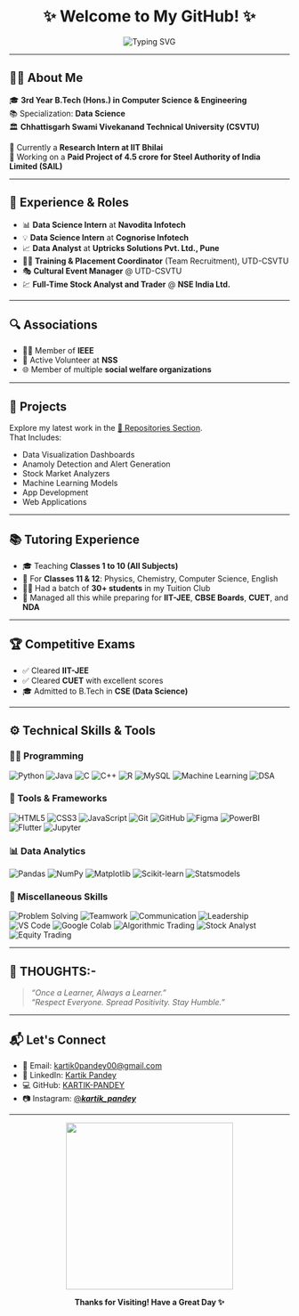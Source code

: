 <h1 align="center">✨ Welcome to My GitHub! ✨</h1>

<p align="center">
  <img src="https://readme-typing-svg.demolab.com?font=Fira+Code&weight=500&size=24&duration=3000&pause=1000&center=true&vCenter=true&multiline=true&repeat=true&width=800&height=80&lines=RESEARCH+INTERN+%40+IIT+BHILAI;Working+with+SAIL+(Steel+Authority+of+India)+on+a+Paid+Project" alt="Typing SVG" />
</p>

---

## 👨‍💻 About Me

🎓 **3rd Year B.Tech (Hons.) in Computer Science & Engineering**  
📚 Specialization: **Data Science**  
🏛️ **Chhattisgarh Swami Vivekanand Technical University (CSVTU)**

🔬 Currently a **Research Intern at IIT Bhilai**  
💼 Working on a **Paid Project of 4.5 crore for Steel Authority of India Limited (SAIL)**  

---

## 🧠 Experience & Roles

- 📊 **Data Science Intern** at **Navodita Infotech**  
- 💡 **Data Science Intern** at **Cognorise Infotech**  
- 📈 **Data Analyst** at **Uptricks Solutions Pvt. Ltd., Pune**
- 🧑‍🏫 **Training & Placement Coordinator** (Team Recruitment), UTD-CSVTU  
- 🎭 **Cultural Event Manager** @ UTD-CSVTU  
- 💹 **Full-Time Stock Analyst and Trader** @ **NSE India Ltd.**

---

## 🔍 Associations

- 👨‍🔬 Member of **IEEE**  
- 🙌 Active Volunteer at **NSS**  
- 🌐 Member of multiple **social welfare organizations**  

---

## 📂 Projects

Explore my latest work in the [📁 Repositories Section](https://github.com/KARTIK-PANDEY?tab=repositories).  
That Includes:
- Data Visualization Dashboards
- Anamoly Detection and Alert Generation
- Stock Market Analyzers
- Machine Learning Models
- App Development
- Web Applications

---

## 📚 Tutoring Experience

- 🎓 Teaching **Classes 1 to 10 (All Subjects)**  
- 📘 For **Classes 11 & 12**: Physics, Chemistry, Computer Science, English  
- 👨‍🏫 Had a batch of **30+ students** in my Tuition Club  
- 📘 Managed all this while preparing for **IIT-JEE**, **CBSE Boards**, **CUET**, and **NDA**

---

## 🏆 Competitive Exams

- ✅ Cleared **IIT-JEE**  
- ✅ Cleared **CUET** with excellent scores  
- 🎓 Admitted to B.Tech in **CSE (Data Science)**  

---

## ⚙️ Technical Skills & Tools

### 👨‍💻 Programming
![Python](https://img.shields.io/badge/Python-%2314354C.svg?style=flat&logo=python&logoColor=white)
![Java](https://img.shields.io/badge/Java-%23ED8B00.svg?style=flat&logo=java&logoColor=white)
![C](https://img.shields.io/badge/C-%2300599C.svg?style=flat&logo=c&logoColor=white)
![C++](https://img.shields.io/badge/C%2B%2B-%2300599C.svg?style=flat&logo=c%2B%2B&logoColor=white)
![R](https://img.shields.io/badge/R-%23276DC3.svg?style=flat&logo=r&logoColor=white)
![MySQL](https://img.shields.io/badge/MySQL-%2300f.svg?style=flat&logo=mysql&logoColor=white)
![Machine Learning](https://img.shields.io/badge/Machine%20Learning-009688?style=flat&logo=TensorFlow&logoColor=white)
![DSA](https://img.shields.io/badge/Data%20Structures%20&%20Algorithms-F57C00?style=flat)

### 🧰 Tools & Frameworks
![HTML5](https://img.shields.io/badge/HTML5-%23E34F26.svg?style=flat&logo=html5&logoColor=white)
![CSS3](https://img.shields.io/badge/CSS3-%231572B6.svg?style=flat&logo=css3&logoColor=white)
![JavaScript](https://img.shields.io/badge/JavaScript-%23F7DF1E.svg?style=flat&logo=javascript&logoColor=black)
![Git](https://img.shields.io/badge/Git-%23F05033.svg?style=flat&logo=git&logoColor=white)
![GitHub](https://img.shields.io/badge/GitHub-%23121011.svg?style=flat&logo=github&logoColor=white)
![Figma](https://img.shields.io/badge/Figma-%23F24E1E.svg?style=flat&logo=figma&logoColor=white)
![PowerBI](https://img.shields.io/badge/PowerBI-F2C811?style=flat&logo=powerbi&logoColor=black)
![Flutter](https://img.shields.io/badge/Flutter-%2302569B.svg?style=flat&logo=flutter&logoColor=white)
![Jupyter](https://img.shields.io/badge/Jupyter-%23F37626.svg?style=flat&logo=jupyter&logoColor=white)

### 📊 Data Analytics
![Pandas](https://img.shields.io/badge/Pandas-%23150458.svg?style=flat&logo=pandas&logoColor=white)
![NumPy](https://img.shields.io/badge/NumPy-%23013243.svg?style=flat&logo=numpy&logoColor=white)
![Matplotlib](https://img.shields.io/badge/Matplotlib-007ACC?style=flat)
![Scikit-learn](https://img.shields.io/badge/Scikit--learn-F7931E?style=flat&logo=scikit-learn&logoColor=white)
![Statsmodels](https://img.shields.io/badge/Statsmodels-003B71?style=flat)

### 🧩 Miscellaneous Skills
![Problem Solving](https://img.shields.io/badge/Problem%20Solving-9C27B0?style=flat)
![Teamwork](https://img.shields.io/badge/Teamwork-4CAF50?style=flat)
![Communication](https://img.shields.io/badge/Communication-03A9F4?style=flat)
![Leadership](https://img.shields.io/badge/Leadership-607D8B?style=flat)
![VS Code](https://img.shields.io/badge/VS%20Code-%23007ACC.svg?style=flat&logo=visual-studio-code&logoColor=white)
![Google Colab](https://img.shields.io/badge/Google%20Colab-F9AB00?style=flat&logo=googlecolab&logoColor=black)
![Algorithmic Trading](https://img.shields.io/badge/Algorithmic%20Trading-607D8B?style=flat)
![Stock Analyst](https://img.shields.io/badge/Stock%20Analyst-607D8B?style=flat)
![Equity Trading](https://img.shields.io/badge/Equity%20Trading-795548?style=flat)

---

## 💭 THOUGHTS:-

> _“Once a Learner, Always a Learner.”_  
> _“Respect Everyone. Spread Positivity. Stay Humble.”_

---

## 📬 Let's Connect

- 📧 Email: [kartik0pandey00@gmail.com](mailto:kartik0pandey00@gmail.com)  
- 💼 LinkedIn: [Kartik Pandey](https://www.linkedin.com/in/kartik-pandey-1324a4253/)  
- 💻 GitHub: [KARTIK-PANDEY](https://github.com/KARTIK-PANDEY)  
- 📷 Instagram: [@___kartik_pandey___](https://www.instagram.com/___kartik_pandey___/)

---

<p align="center">
  <img src="https://media.giphy.com/media/qgQUggAC3Pfv687qPC/giphy.gif" width="300"/>
</p>

<p align="center"><b>Thanks for Visiting! Have a Great Day ✨</b></p>
